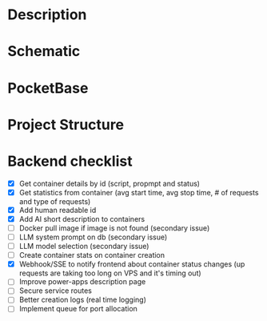 # Description

# Schematic

# PocketBase

# Project Structure

# Backend checklist

 - [x] Get container details by id (script, propmpt and status)
 - [x] Get statistics from container (avg start time, avg stop time, # of requests and type of requests)
 - [x] Add human readable id
 - [x] Add AI short description to containers
 - [ ] Docker pull image if image is not found (secondary issue)
 - [ ] LLM system prompt on db (secondary issue)
 - [ ] LLM model selection (secondary issue)
 - [ ] Create container stats on container creation
 - [x] Webhook/SSE to notify frontend about container status changes (up requests are taking too long on VPS and it's timing out)
 - [ ] Improve power-apps description page
 - [ ] Secure service routes
 - [ ] Better creation logs (real time logging)
 - [ ] Implement queue for port allocation
